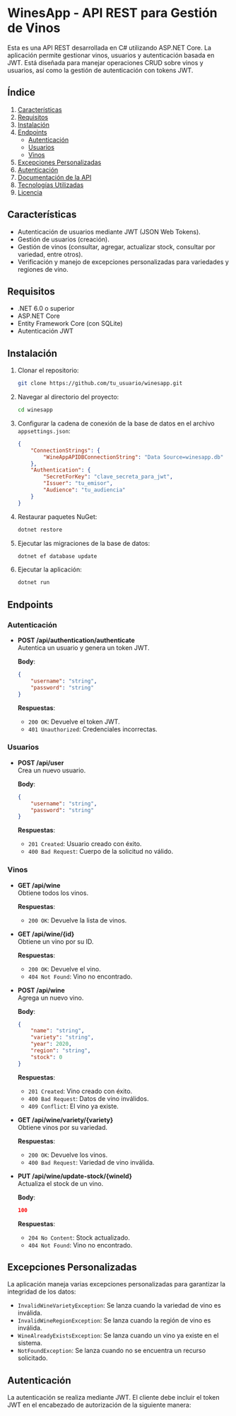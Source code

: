 # WinesApp - API REST para Gestión de Vinos

Esta es una API REST desarrollada en C# utilizando ASP.NET Core. La aplicación permite gestionar vinos, usuarios y autenticación basada en JWT. Está diseñada para manejar operaciones CRUD sobre vinos y usuarios, así como la gestión de autenticación con tokens JWT.

## Índice

1. [Características](#características)
2. [Requisitos](#requisitos)
3. [Instalación](#instalación)
4. [Endpoints](#endpoints)
   - [Autenticación](#autenticación)
   - [Usuarios](#usuarios)
   - [Vinos](#vinos)
5. [Excepciones Personalizadas](#excepciones-personalizadas)
6. [Autenticación](#autenticación-1)
7. [Documentación de la API](#documentación-de-la-api)
8. [Tecnologías Utilizadas](#tecnologías-utilizadas)
9. [Licencia](#licencia)

## Características

- Autenticación de usuarios mediante JWT (JSON Web Tokens).
- Gestión de usuarios (creación).
- Gestión de vinos (consultar, agregar, actualizar stock, consultar por variedad, entre otros).
- Verificación y manejo de excepciones personalizadas para variedades y regiones de vino.

## Requisitos

- .NET 6.0 o superior
- ASP.NET Core
- Entity Framework Core (con SQLite)
- Autenticación JWT

## Instalación

1. Clonar el repositorio:
    ```bash
    git clone https://github.com/tu_usuario/winesapp.git
    ```

2. Navegar al directorio del proyecto:
    ```bash
    cd winesapp
    ```

3. Configurar la cadena de conexión de la base de datos en el archivo `appsettings.json`:
    ```json
    {
        "ConnectionStrings": {
            "WineAppAPIDBConnectionString": "Data Source=winesapp.db"
        },
        "Authentication": {
            "SecretForKey": "clave_secreta_para_jwt",
            "Issuer": "tu_emisor",
            "Audience": "tu_audiencia"
        }
    }
    ```

4. Restaurar paquetes NuGet:
    ```bash
    dotnet restore
    ```

5. Ejecutar las migraciones de la base de datos:
    ```bash
    dotnet ef database update
    ```

6. Ejecutar la aplicación:
    ```bash
    dotnet run
    ```

## Endpoints

### Autenticación

- **POST /api/authentication/authenticate**  
  Autentica un usuario y genera un token JWT.

    **Body**:
    ```json
    {
        "username": "string",
        "password": "string"
    }
    ```

    **Respuestas**:
    - `200 OK`: Devuelve el token JWT.
    - `401 Unauthorized`: Credenciales incorrectas.

### Usuarios

- **POST /api/user**  
  Crea un nuevo usuario.

    **Body**:
    ```json
    {
        "username": "string",
        "password": "string"
    }
    ```

    **Respuestas**:
    - `201 Created`: Usuario creado con éxito.
    - `400 Bad Request`: Cuerpo de la solicitud no válido.

### Vinos

- **GET /api/wine**  
  Obtiene todos los vinos.

    **Respuestas**:
    - `200 OK`: Devuelve la lista de vinos.

- **GET /api/wine/{id}**  
  Obtiene un vino por su ID.

    **Respuestas**:
    - `200 OK`: Devuelve el vino.
    - `404 Not Found`: Vino no encontrado.

- **POST /api/wine**  
  Agrega un nuevo vino.

    **Body**:
    ```json
    {
        "name": "string",
        "variety": "string",
        "year": 2020,
        "region": "string",
        "stock": 0
    }
    ```

    **Respuestas**:
    - `201 Created`: Vino creado con éxito.
    - `400 Bad Request`: Datos de vino inválidos.
    - `409 Conflict`: El vino ya existe.

- **GET /api/wine/variety/{variety}**  
  Obtiene vinos por su variedad.

    **Respuestas**:
    - `200 OK`: Devuelve los vinos.
    - `400 Bad Request`: Variedad de vino inválida.

- **PUT /api/wine/update-stock/{wineId}**  
  Actualiza el stock de un vino.

    **Body**:
    ```json
    100
    ```

    **Respuestas**:
    - `204 No Content`: Stock actualizado.
    - `404 Not Found`: Vino no encontrado.

## Excepciones Personalizadas

La aplicación maneja varias excepciones personalizadas para garantizar la integridad de los datos:

- `InvalidWineVarietyException`: Se lanza cuando la variedad de vino es inválida.
- `InvalidWineRegionException`: Se lanza cuando la región de vino es inválida.
- `WineAlreadyExistsException`: Se lanza cuando un vino ya existe en el sistema.
- `NotFoundException`: Se lanza cuando no se encuentra un recurso solicitado.

## Autenticación

La autenticación se realiza mediante JWT. El cliente debe incluir el token JWT en el encabezado de autorización de la siguiente manera:

